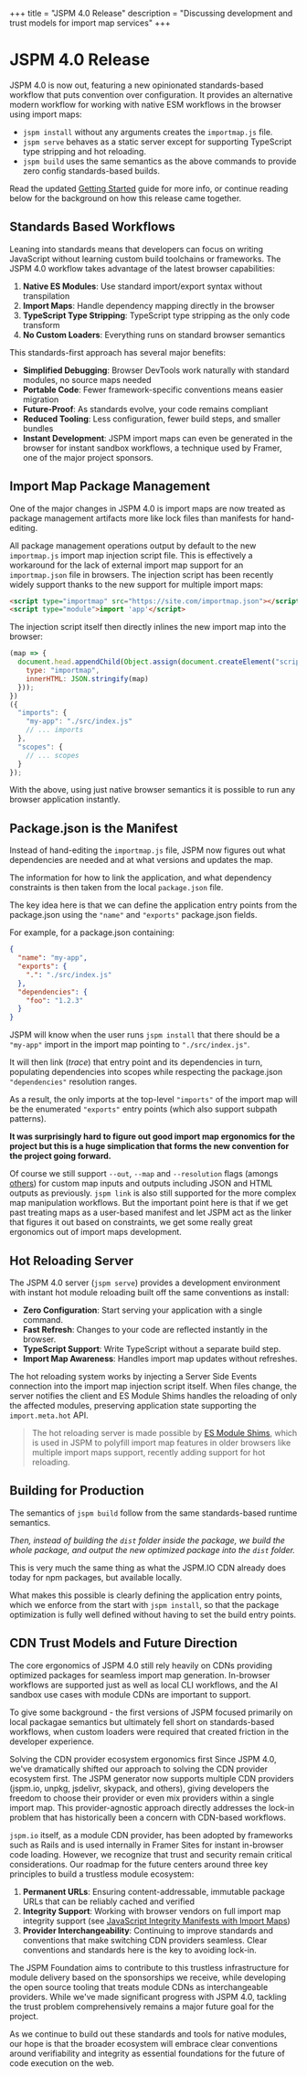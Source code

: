 +++
title = "JSPM 4.0 Release"
description = "Discussing development and trust models for import map services"
+++

# JSPM 4.0 Release

JSPM 4.0 is now out, featuring a new opinionated standards-based workflow that puts convention over configuration. It provides an alternative modern workflow for working with native ESM workflows in the browser using import maps:

* `jspm install` without any arguments creates the `importmap.js` file.
* `jspm serve` behaves as a static server except for supporting TypeScript type stripping and hot reloading.
* `jspm build` uses the same semantics as the above commands to provide zero config standards-based builds.

Read the updated [Getting Started](/getting-started) guide for more info, or continue reading below for the background on how this release came together.

## Standards Based Workflows

Leaning into standards means that developers can focus on writing JavaScript without learning custom build toolchains or frameworks. The JSPM 4.0 workflow takes advantage of the latest browser capabilities:

1. **Native ES Modules**: Use standard import/export syntax without transpilation
2. **Import Maps**: Handle dependency mapping directly in the browser
3. **TypeScript Type Stripping**: TypeScript type stripping as the only code transform
4. **No Custom Loaders**: Everything runs on standard browser semantics

This standards-first approach has several major benefits:

* **Simplified Debugging**: Browser DevTools work naturally with standard modules, no source maps needed
* **Portable Code**: Fewer framework-specific conventions means easier migration
* **Future-Proof**: As standards evolve, your code remains compliant
* **Reduced Tooling**: Less configuration, fewer build steps, and smaller bundles
* **Instant Development**: JSPM import maps can even be generated in the browser for instant sandbox workflows, a technique used by Framer, one of the major project sponsors.

## Import Map Package Management

One of the major changes in JSPM 4.0 is import maps are now treated as package management artifacts more like lock files than manifests for hand-editing.

All package management operations output by default to the new `importmap.js` import map injection script file. This is effectively a workaround for the lack of external import map support for an `importmap.json` file in browsers. The injection script has been recently widely support thanks to the new support for multiple import maps:

```html
<script type="importmap" src="https://site.com/importmap.json"></script>
<script type="module">import 'app'</script>
```

The injection script itself then directly inlines the new import map into the browser:

```js
(map => {
  document.head.appendChild(Object.assign(document.createElement("script"), {
    type: "importmap",
    innerHTML: JSON.stringify(map)
  }));
})
({
  "imports": {
    "my-app": "./src/index.js"
    // ... imports
  },
  "scopes": {
    // ... scopes
  }
});
```

With the above, using just native browser semantics it is possible to run any browser application instantly.

## Package.json is the Manifest

Instead of hand-editing the `importmap.js` file, JSPM now figures out what dependencies are needed and at what versions and updates the map.

The information for how to link the application, and what dependency constraints is then taken from the local `package.json` file.

The key idea here is that we can define the application entry points from the package.json using the `"name"` and `"exports"` package.json fields.

For example, for a package.json containing:

```json
{
  "name": "my-app",
  "exports": {
    ".": "./src/index.js"
  },
  "dependencies": {
    "foo": "1.2.3"
  }
}
```

JSPM will know when the user runs `jspm install` that there should be a `"my-app"` import in the import map pointing to `"./src/index.js"`.

It will then link (_trace_) that entry point and its dependencies in turn, populating dependencies into scopes while respecting the package.json `"dependencies"` resolution ranges.

As a result, the only imports at the top-level `"imports"` of the import map will be the enumerated `"exports"` entry points (which also support subpath patterns).

**It was surprisingly hard to figure out good import map ergonomics for the project but this is a huge simplication that forms the new convention for the project going forward.**

Of course we still support `--out`, `--map` and `--resolution` flags (amongs [others](/docs/cli/interfaces/GenerateFlags)) for custom map inputs and outputs including JSON and HTML outputs as previously. `jspm link` is also still supported for the more complex map manipulation workflows. But the important point here is that if we get past treating maps as a user-based manifest and let JSPM act as the linker that figures it out based on constraints, we get some really great ergonomics out of import maps development.

## Hot Reloading Server

The JSPM 4.0 server (`jspm serve`) provides a development environment with instant hot module reloading built off the same conventions as install:

* **Zero Configuration**: Start serving your application with a single command.
* **Fast Refresh**: Changes to your code are reflected instantly in the browser.
* **TypeScript Support**: Write TypeScript without a separate build step.
* **Import Map Awareness**: Handles import map updates without refreshes.

The hot reloading system works by injecting a Server Side Events connection into the import map injection script itself. When files change, the server notifies the client and ES Module Shims handles the reloading of only the affected modules, preserving application state supporting the `import.meta.hot` API.

> The hot reloading server is made possible by [ES Module Shims](https://github.com/guybedford/es-module-shims), which is used in JSPM to polyfill import map features in older browsers like multiple import maps support, recently adding support for hot reloading.

## Building for Production

The semantics of `jspm build` follow from the same standards-based runtime semantics.

_Then, instead of building the `dist` folder inside the package, we build the whole package, and output the new optimized package into the `dist` folder._

This is very much the same thing as what the JSPM.IO CDN already does today for npm packages, but available locally.

What makes this possible is clearly defining the application entry points, which we enforce from the start with `jspm install`, so that the package optimization is fully well defined without having to set the build entry points.

## CDN Trust Models and Future Direction

The core ergonomics of JSPM 4.0 still rely heavily on CDNs providing optimized packages for seamless import map generation. In-browser workflows are supported just as well as local CLI workflows, and the AI sandbox use cases with module CDNs are important to support.

To give some background - the first versions of JSPM focused primarily on local packagae semantics but ultimately fell short on standards-based workflows, when custom loaders were required that created friction in the developer experience.

Solving the CDN provider ecosystem ergonomics first Since JSPM 4.0, we've dramatically shifted our approach to solving the CDN provider ecosystem first. The JSPM generator now supports multiple CDN providers (jspm.io, unpkg, jsdelivr, skypack, and others), giving developers the freedom to choose their provider or even mix providers within a single import map. This provider-agnostic approach directly addresses the lock-in problem that has historically been a concern with CDN-based workflows.

`jspm.io` itself, as a module CDN provider, has been adopted by frameworks such as Rails and is used internally in Framer Sites for instant in-browser code loading. However, we recognize that trust and security remain critical considerations. Our roadmap for the future centers around three key principles to build a trustless module ecosystem:

1. **Permanent URLs**: Ensuring content-addressable, immutable package URLs that can be reliably cached and verified
2. **Integrity Support**: Working with browser vendors on full import map integrity support (see [JavaScript Integrity Manifests with Import Maps](/js-integrity-with-import-maps))
3. **Provider Interchangeability**: Continuing to improve standards and conventions that make switching CDN providers seamless. Clear conventions and standards here is the key to avoiding lock-in.

The JSPM Foundation aims to contribute to this trustless infrastructure for module delivery based on the sponsorships we receive, while developing the open source tooling that treats module CDNs as interchangeable providers. While we've made significant progress with JSPM 4.0, tackling the trust problem comprehensively remains a major future goal for the project.

As we continue to build out these standards and tools for native modules, our hope is that the broader ecosystem will embrace clear conventions around verifiability and integrity as essential foundations for the future of code execution on the web.
